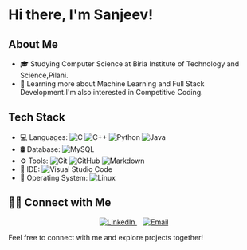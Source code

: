 # Hi there, I'm Sanjeev! 

## About Me

- 🎓 Studying Computer Science at Birla Institute of Technology and Science,Pilani.
- 🌱 Learning more about Machine Learning and Full Stack Development.I'm also interested in Competitive Coding.

## Tech Stack
- 💻 Languages: ![C](https://img.shields.io/badge/C-00599C?style=for-the-badge&logo=c&logoColor=white) ![C++](https://img.shields.io/badge/C++-00599C?style=for-the-badge&logo=c%2B%2B&logoColor=white) ![Python](https://img.shields.io/badge/Python-3776AB?style=for-the-badge&logo=python&logoColor=white) ![Java](https://img.shields.io/badge/Java-ED8B00?style=for-the-badge&logo=java&logoColor=white)
- 🛢 Database: ![MySQL](https://img.shields.io/badge/MySQL-00000F?style=for-the-badge&logo=mysql&logoColor=white)
- ⚙️ Tools: ![Git](https://img.shields.io/badge/Git-F05032?style=for-the-badge&logo=git&logoColor=white) ![GitHub](https://img.shields.io/badge/GitHub-181717?style=for-the-badge&logo=github&logoColor=white) ![Markdown](https://img.shields.io/badge/Markdown-000000?style=for-the-badge&logo=markdown&logoColor=white)
- 🔧 IDE: ![Visual Studio Code](https://img.shields.io/badge/Visual_Studio_Code-007ACC?style=for-the-badge&logo=visual-studio-code&logoColor=white)
- 🐧 Operating System: ![Linux](https://img.shields.io/badge/Linux-FCC624?style=for-the-badge&logo=linux&logoColor=black)
## 🤝🏻 Connect with Me

<p align="center">
  <a href="https://www.linkedin.com/in/sanjeev-mallick-190481226/">
    <img src="https://img.shields.io/badge/LinkedIn-Sanjeev_Mallick-blue?style=flat-square&logo=linkedin" alt="LinkedIn">
  </a>&nbsp;&nbsp;
  <a href="mailto:sanjeevmallick2@gmail.com">
    <img src="https://img.shields.io/badge/Email-sanjeevmallick2%40gmail.com-red?style=flat-square&logo=gmail" alt="Email">
  </a>
</p>


Feel free to connect with me and explore projects together!
